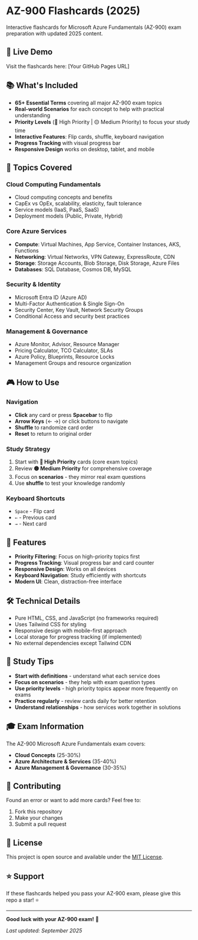 # AZ-900 Flashcards (2025)

Interactive flashcards for Microsoft Azure Fundamentals (AZ-900) exam preparation with updated 2025 content.

## 🚀 Live Demo

Visit the flashcards here: [Your GitHub Pages URL]

## 📚 What's Included

- **65+ Essential Terms** covering all major AZ-900 exam topics
- **Real-world Scenarios** for each concept to help with practical understanding
- **Priority Levels** (🔴 High Priority | 🟡 Medium Priority) to focus your study time
- **Interactive Features**: Flip cards, shuffle, keyboard navigation
- **Progress Tracking** with visual progress bar
- **Responsive Design** works on desktop, tablet, and mobile

## 🎯 Topics Covered

### Cloud Computing Fundamentals
- Cloud computing concepts and benefits
- CapEx vs OpEx, scalability, elasticity, fault tolerance
- Service models (IaaS, PaaS, SaaS)
- Deployment models (Public, Private, Hybrid)

### Core Azure Services
- **Compute**: Virtual Machines, App Service, Container Instances, AKS, Functions
- **Networking**: Virtual Networks, VPN Gateway, ExpressRoute, CDN
- **Storage**: Storage Accounts, Blob Storage, Disk Storage, Azure Files
- **Databases**: SQL Database, Cosmos DB, MySQL

### Security & Identity
- Microsoft Entra ID (Azure AD)
- Multi-Factor Authentication & Single Sign-On
- Security Center, Key Vault, Network Security Groups
- Conditional Access and security best practices

### Management & Governance
- Azure Monitor, Advisor, Resource Manager
- Pricing Calculator, TCO Calculator, SLAs
- Azure Policy, Blueprints, Resource Locks
- Management Groups and resource organization

## 🎮 How to Use

### Navigation
- **Click** any card or press **Spacebar** to flip
- **Arrow Keys** (← →) or click buttons to navigate
- **Shuffle** to randomize card order
- **Reset** to return to original order

### Study Strategy
1. Start with **🔴 High Priority** cards (core exam topics)
2. Review **🟡 Medium Priority** for comprehensive coverage
3. Focus on **scenarios** - they mirror real exam questions
4. Use **shuffle** to test your knowledge randomly

### Keyboard Shortcuts
- `Space` - Flip card
- `←` - Previous card
- `→` - Next card

## 📱 Features

- **Priority Filtering**: Focus on high-priority topics first
- **Progress Tracking**: Visual progress bar and card counter
- **Responsive Design**: Works on all devices
- **Keyboard Navigation**: Study efficiently with shortcuts
- **Modern UI**: Clean, distraction-free interface

## 🛠️ Technical Details

- Pure HTML, CSS, and JavaScript (no frameworks required)
- Uses Tailwind CSS for styling
- Responsive design with mobile-first approach
- Local storage for progress tracking (if implemented)
- No external dependencies except Tailwind CDN

## 📖 Study Tips

- **Start with definitions** - understand what each service does
- **Focus on scenarios** - they help with exam question types  
- **Use priority levels** - high priority topics appear more frequently on exams
- **Practice regularly** - review cards daily for better retention
- **Understand relationships** - how services work together in solutions

## 🎓 Exam Information

The AZ-900 Microsoft Azure Fundamentals exam covers:
- **Cloud Concepts** (25-30%)
- **Azure Architecture & Services** (35-40%) 
- **Azure Management & Governance** (30-35%)

## 🤝 Contributing

Found an error or want to add more cards? Feel free to:
1. Fork this repository
2. Make your changes
3. Submit a pull request

## 📝 License

This project is open source and available under the [MIT License](LICENSE).

## ⭐ Support

If these flashcards helped you pass your AZ-900 exam, please give this repo a star! ⭐

---

**Good luck with your AZ-900 exam!** 🎉

*Last updated: September 2025*
